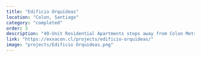 ```yaml
---
title: "Edificio Orquídeas"
location: "Colon, Santiago"
category: "completed"
order: 3
description: "40-Unit Residential Apartments steps away from Colon Metro Station with swimming pool and patios."
link: "https://exxacon.cl/projects/edificio-orquideas/"
image: "projects/Edificio Orquideas.png"
---
```

